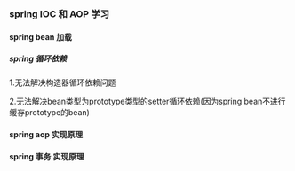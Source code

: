 ### spring IOC 和 AOP 学习

#### spring bean 加载

##### spring 循环依赖

1.无法解决构造器循环依赖问题

2.无法解决bean类型为prototype类型的setter循环依赖(因为spring bean不进行缓存prototype的bean)

#### spring aop 实现原理
#### spring 事务 实现原理